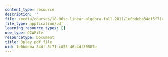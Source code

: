 ```yaml
---
content_type: resource
description: ''
file: /media/courses/18-06sc-linear-algebra-fall-2011/1e0bdeba34df5f71c05546c4df30587e_B17h10EF59g.pdf
file_type: application/pdf
learning_resource_types: []
ocw_type: OCWFile
resourcetype: Document
title: 3play pdf file
uid: 1e0bdeba-34df-5f71-c055-46c4df30587e
---
```

